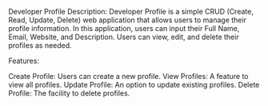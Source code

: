 Developer Profile
Description: Developer Profile is a simple CRUD (Create, Read, Update, Delete) web application that allows users to manage their profile information. In this application, users can input their Full Name, Email, Website, and Description. Users can view, edit, and delete their profiles as needed.

Features:

Create Profile: Users can create a new profile.
View Profiles: A feature to view all profiles.
Update Profile: An option to update existing profiles.
Delete Profile: The facility to delete profiles.
